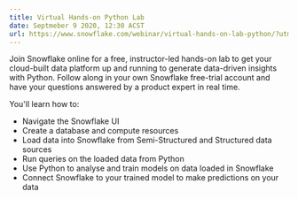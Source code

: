 ```yaml
---
title: Virtual Hands-on Python Lab
date: Septmeber 9 2020, 12:30 ACST
url: https://www.snowflake.com/webinar/virtual-hands-on-lab-python/?utm_source=direct-mail&utm_medium=pycon&utm_campaign=pycon
---
```


Join Snowflake online for a free, instructor-led hands-on lab to get your cloud-built data platform up and running to generate data-driven insights with Python. Follow along in your own Snowflake free-trial account and have your questions answered by a product expert in real time.

You'll learn how to:

 * Navigate the Snowflake UI
 * Create a database and compute resources
 * Load data into Snowflake from Semi-Structured and Structured data sources
 * Run queries on the loaded data from Python
 * Use Python to analyse and train models on data loaded in Snowflake
 * Connect Snowflake to your trained model to make predictions on your data

